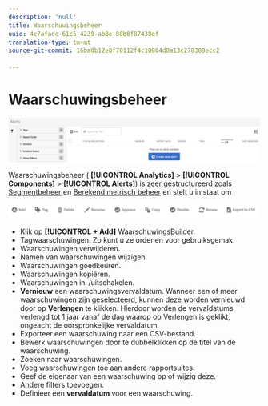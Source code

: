 ```yaml
---
description: 'null'
title: Waarschuwingsbeheer
uuid: 4c7afadc-61c5-4239-ab8e-88b8f87438ef
translation-type: tm+mt
source-git-commit: 16ba0b12e0f70112f4c10804d0a13c278388ecc2

---
```



# Waarschuwingsbeheer

![](assets/alert-manager.png)

Waarschuwingsbeheer ( **[!UICONTROL Analytics]** > **[!UICONTROL Components]** > **[!UICONTROL Alerts]**) is zeer gestructureerd zoals [Segmentbeheer](https://marketing.adobe.com/resources/help/en_US/analytics/segment/seg_manage.html) en [Berekend metrisch beheer](https://marketing.adobe.com/resources/help/en_US/analytics/calcmetrics/cm_manager.html) en stelt u in staat om

![](assets/alert-manager-tasks.png)

* Klik op **[!UICONTROL + Add]** WaarschuwingsBuilder.
* Tagwaarschuwingen. Zo kunt u ze ordenen voor gebruiksgemak.
* Waarschuwingen verwijderen.
* Namen van waarschuwingen wijzigen.
* Waarschuwingen goedkeuren.
* Waarschuwingen kopiëren.
* Waarschuwingen in-/uitschakelen.
* **Vernieuw** een waarschuwingsvervaldatum. Wanneer een of meer waarschuwingen zijn geselecteerd, kunnen deze worden vernieuwd door op **Verlengen** te klikken. Hierdoor worden de vervaldatums verlengd tot 1 jaar vanaf de dag waarop op Verlengen is geklikt, ongeacht de oorspronkelijke vervaldatum.
* Exporteer een waarschuwing naar een CSV-bestand.
* Bewerk waarschuwingen door te dubbelklikken op de titel van de waarschuwing.
* Zoeken naar waarschuwingen.
* Voeg waarschuwingen toe aan andere rapportsuites.
* Geef de eigenaar van een waarschuwing op of wijzig deze.
* Andere filters toevoegen.
* Definieer een **vervaldatum** voor een waarschuwing.

